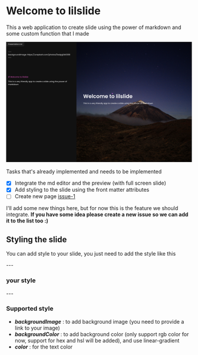 # Welcome to lilslide

This a web application to create slide using the power of markdown and some custom function that I made

![lilslide](slider.png)

Tasks that's already implemented and needs to be implemented

- [x] Integrate the md editor and the preview (with full screen slide)
- [x] Add styling to the slide using the front matter attributes
- [ ] Create new page [issue-1](https://github.com/judicaelandria/lilslide/issues/1)

I'll add some new things here, but for now this is the feature we should integrate.
**If you have some idea please create a new issue so we can add it to the list too :)**

## Styling the slide

You can add style to your slide, you just need to add the style like this

\---
### your style
\---

### Supported style

- ***backgroundImage*** : to add background image (you need to provide a link to your image)
- ***backgroundColor*** : to add background color (only support rgb color for now, support for hex and hsl will be added), and use linear-gradient
- ***color*** : for the text color
